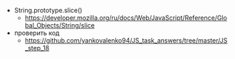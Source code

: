 - String.prototype.slice()
	- https://developer.mozilla.org/ru/docs/Web/JavaScript/Reference/Global_Objects/String/slice
- проверить код
	- https://github.com/yankovalenko94/JS_task_answers/tree/master/JS_step_18
